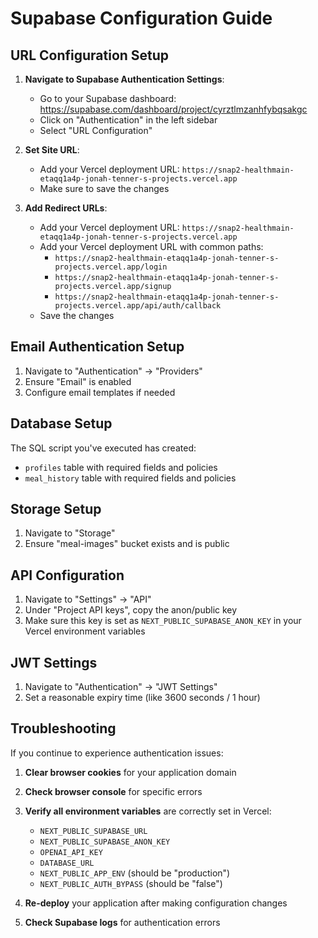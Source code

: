 # Supabase Configuration Guide

## URL Configuration Setup

1. **Navigate to Supabase Authentication Settings**:
   - Go to your Supabase dashboard: https://supabase.com/dashboard/project/cyrztlmzanhfybqsakgc
   - Click on "Authentication" in the left sidebar
   - Select "URL Configuration"

2. **Set Site URL**:
   - Add your Vercel deployment URL: `https://snap2-healthmain-etaqq1a4p-jonah-tenner-s-projects.vercel.app`
   - Make sure to save the changes

3. **Add Redirect URLs**:
   - Add your Vercel deployment URL: `https://snap2-healthmain-etaqq1a4p-jonah-tenner-s-projects.vercel.app`
   - Add your Vercel deployment URL with common paths:
     - `https://snap2-healthmain-etaqq1a4p-jonah-tenner-s-projects.vercel.app/login`
     - `https://snap2-healthmain-etaqq1a4p-jonah-tenner-s-projects.vercel.app/signup`
     - `https://snap2-healthmain-etaqq1a4p-jonah-tenner-s-projects.vercel.app/api/auth/callback`
   - Save the changes

## Email Authentication Setup

1. Navigate to "Authentication" → "Providers"
2. Ensure "Email" is enabled
3. Configure email templates if needed

## Database Setup

The SQL script you've executed has created:
- `profiles` table with required fields and policies
- `meal_history` table with required fields and policies

## Storage Setup

1. Navigate to "Storage" 
2. Ensure "meal-images" bucket exists and is public

## API Configuration

1. Navigate to "Settings" → "API"
2. Under "Project API keys", copy the anon/public key
3. Make sure this key is set as `NEXT_PUBLIC_SUPABASE_ANON_KEY` in your Vercel environment variables

## JWT Settings

1. Navigate to "Authentication" → "JWT Settings"
2. Set a reasonable expiry time (like 3600 seconds / 1 hour)

## Troubleshooting

If you continue to experience authentication issues:

1. **Clear browser cookies** for your application domain
2. **Check browser console** for specific errors
3. **Verify all environment variables** are correctly set in Vercel:
   - `NEXT_PUBLIC_SUPABASE_URL`
   - `NEXT_PUBLIC_SUPABASE_ANON_KEY`
   - `OPENAI_API_KEY`
   - `DATABASE_URL`
   - `NEXT_PUBLIC_APP_ENV` (should be "production")
   - `NEXT_PUBLIC_AUTH_BYPASS` (should be "false")

4. **Re-deploy** your application after making configuration changes
5. **Check Supabase logs** for authentication errors 